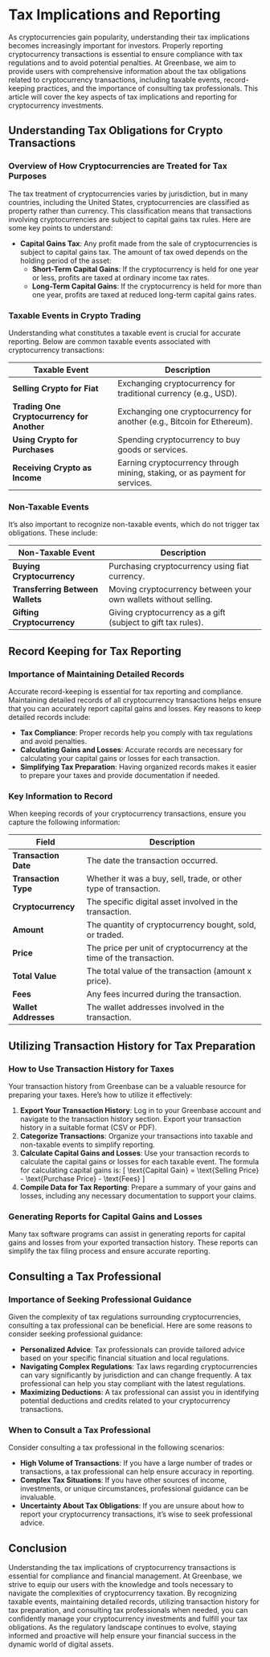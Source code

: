 <!-- Page Path: /crypto_services/tax_implications_and_reporting.md -->

# Tax Implications and Reporting

As cryptocurrencies gain popularity, understanding their tax implications becomes increasingly important for investors. Properly reporting cryptocurrency transactions is essential to ensure compliance with tax regulations and to avoid potential penalties. At Greenbase, we aim to provide users with comprehensive information about the tax obligations related to cryptocurrency transactions, including taxable events, record-keeping practices, and the importance of consulting tax professionals. This article will cover the key aspects of tax implications and reporting for cryptocurrency investments.

## Understanding Tax Obligations for Crypto Transactions

### Overview of How Cryptocurrencies are Treated for Tax Purposes

The tax treatment of cryptocurrencies varies by jurisdiction, but in many countries, including the United States, cryptocurrencies are classified as property rather than currency. This classification means that transactions involving cryptocurrencies are subject to capital gains tax rules. Here are some key points to understand:

- **Capital Gains Tax**: Any profit made from the sale of cryptocurrencies is subject to capital gains tax. The amount of tax owed depends on the holding period of the asset:
  - **Short-Term Capital Gains**: If the cryptocurrency is held for one year or less, profits are taxed at ordinary income tax rates.
  - **Long-Term Capital Gains**: If the cryptocurrency is held for more than one year, profits are taxed at reduced long-term capital gains rates.

### Taxable Events in Crypto Trading

Understanding what constitutes a taxable event is crucial for accurate reporting. Below are common taxable events associated with cryptocurrency transactions:

| **Taxable Event**                     | **Description**                                                |
|---------------------------------------|---------------------------------------------------------------|
| **Selling Crypto for Fiat**           | Exchanging cryptocurrency for traditional currency (e.g., USD). |
| **Trading One Cryptocurrency for Another** | Exchanging one cryptocurrency for another (e.g., Bitcoin for Ethereum). |
| **Using Crypto for Purchases**       | Spending cryptocurrency to buy goods or services.            |
| **Receiving Crypto as Income**       | Earning cryptocurrency through mining, staking, or as payment for services. |

### Non-Taxable Events

It’s also important to recognize non-taxable events, which do not trigger tax obligations. These include:

| **Non-Taxable Event**                | **Description**                                                |
|---------------------------------------|---------------------------------------------------------------|
| **Buying Cryptocurrency**             | Purchasing cryptocurrency using fiat currency.                |
| **Transferring Between Wallets**     | Moving cryptocurrency between your own wallets without selling. |
| **Gifting Cryptocurrency**            | Giving cryptocurrency as a gift (subject to gift tax rules). |

## Record Keeping for Tax Reporting

### Importance of Maintaining Detailed Records

Accurate record-keeping is essential for tax reporting and compliance. Maintaining detailed records of all cryptocurrency transactions helps ensure that you can accurately report capital gains and losses. Key reasons to keep detailed records include:

- **Tax Compliance**: Proper records help you comply with tax regulations and avoid penalties.
- **Calculating Gains and Losses**: Accurate records are necessary for calculating your capital gains or losses for each transaction.
- **Simplifying Tax Preparation**: Having organized records makes it easier to prepare your taxes and provide documentation if needed.

### Key Information to Record

When keeping records of your cryptocurrency transactions, ensure you capture the following information:

| **Field**                  | **Description**                                                |
|----------------------------|---------------------------------------------------------------|
| **Transaction Date**       | The date the transaction occurred.                            |
| **Transaction Type**       | Whether it was a buy, sell, trade, or other type of transaction. |
| **Cryptocurrency**         | The specific digital asset involved in the transaction.       |
| **Amount**                 | The quantity of cryptocurrency bought, sold, or traded.      |
| **Price**                  | The price per unit of cryptocurrency at the time of the transaction. |
| **Total Value**            | The total value of the transaction (amount x price).         |
| **Fees**                   | Any fees incurred during the transaction.                     |
| **Wallet Addresses**       | The wallet addresses involved in the transaction.             |

## Utilizing Transaction History for Tax Preparation

### How to Use Transaction History for Taxes

Your transaction history from Greenbase can be a valuable resource for preparing your taxes. Here’s how to utilize it effectively:

1. **Export Your Transaction History**: Log in to your Greenbase account and navigate to the transaction history section. Export your transaction history in a suitable format (CSV or PDF).
2. **Categorize Transactions**: Organize your transactions into taxable and non-taxable events to simplify reporting.
3. **Calculate Capital Gains and Losses**: Use your transaction records to calculate the capital gains or losses for each taxable event. The formula for calculating capital gains is:
   \[
   \text{Capital Gain} = \text{Selling Price} - \text{Purchase Price} - \text{Fees}
   \]
4. **Compile Data for Tax Reporting**: Prepare a summary of your gains and losses, including any necessary documentation to support your claims.

### Generating Reports for Capital Gains and Losses

Many tax software programs can assist in generating reports for capital gains and losses from your exported transaction history. These reports can simplify the tax filing process and ensure accurate reporting.

## Consulting a Tax Professional

### Importance of Seeking Professional Guidance

Given the complexity of tax regulations surrounding cryptocurrencies, consulting a tax professional can be beneficial. Here are some reasons to consider seeking professional guidance:

- **Personalized Advice**: Tax professionals can provide tailored advice based on your specific financial situation and local regulations.
- **Navigating Complex Regulations**: Tax laws regarding cryptocurrencies can vary significantly by jurisdiction and can change frequently. A tax professional can help you stay compliant with the latest regulations.
- **Maximizing Deductions**: A tax professional can assist you in identifying potential deductions and credits related to your cryptocurrency transactions.

### When to Consult a Tax Professional

Consider consulting a tax professional in the following scenarios:

- **High Volume of Transactions**: If you have a large number of trades or transactions, a tax professional can help ensure accuracy in reporting.
- **Complex Tax Situations**: If you have other sources of income, investments, or unique circumstances, professional guidance can be invaluable.
- **Uncertainty About Tax Obligations**: If you are unsure about how to report your cryptocurrency transactions, it’s wise to seek professional advice.

## Conclusion

Understanding the tax implications of cryptocurrency transactions is essential for compliance and financial management. At Greenbase, we strive to equip our users with the knowledge and tools necessary to navigate the complexities of cryptocurrency taxation. By recognizing taxable events, maintaining detailed records, utilizing transaction history for tax preparation, and consulting tax professionals when needed, you can confidently manage your cryptocurrency investments and fulfill your tax obligations. As the regulatory landscape continues to evolve, staying informed and proactive will help ensure your financial success in the dynamic world of digital assets.